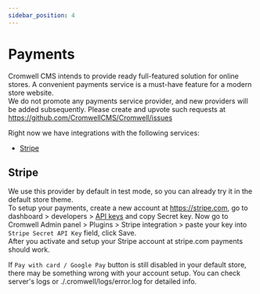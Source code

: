 ```yaml
---
sidebar_position: 4
---
```


# Payments

Cromwell CMS intends to provide ready full-featured solution for online stores. A convenient payments service is a must-have feature for a modern store website.  
We do not promote any payments service provider, and new providers will be added subsequently. Please create and upvote such requests at https://github.com/CromwellCMS/Cromwell/issues  

Right now we have integrations with the following services: 

- [Stripe](https://stripe.com/)


## Stripe

We use this provider by default in test mode, so you can already try it in the default store theme.  
To setup your payments, create a new account at https://stripe.com, go to dashboard > developers > [API keys](https://dashboard.stripe.com/test/apikeys) and copy Secret key.
Now go to Cromwell Admin panel > Plugins > Stripe integration > paste your key into `Stripe Secret API Key` field, click Save.  
After you activate and setup your Stripe account at stripe.com payments should work.

If `Pay with card / Google Pay` button is still disabled in your default store, there may be something wrong with your account setup. You can check server's logs or ./.cromwell/logs/error.log for detailed info. 